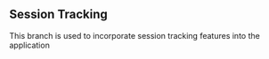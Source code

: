 Session Tracking
------------------------------------------

This branch is used to incorporate session tracking features into the application
